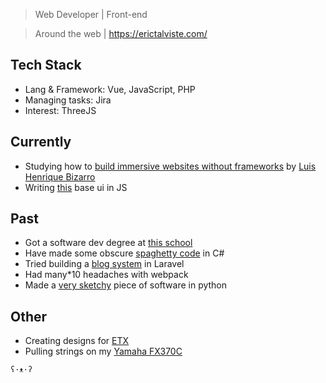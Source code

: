 > Web Developer | Front-end

> Around the web | https://erictalviste.com/
  
## Tech Stack
- Lang & Framework: Vue, JavaScript, PHP
- Managing tasks: Jira
- Interest: ThreeJS

## Currently
- Studying how to [build immersive websites without frameworks](awwwards.com/academy/course/building-an-immersive-creative-website-from-scratch-without-frameworks?utm_source=twitter&utm_medium=social&utm_campaign=Course_promo&utm_content=building-an-immersive-creative-website-from-scratch-without-frameworks)
by [Luis Henrique Bizarro](https://www.awwwards.com/bizarro/)
- Writing [this](https://codepen.io/Epsilon6/pen/YzLzaNN) base ui in JS

## Past 
- Got a software dev degree at [this school](https://www.tptlive.ee/)
- Have made some obscure [spaghetty code](https://github.com/EricTalv/Jeopardy) in C#
- Tried building a [blog system](https://github.com/EricTalv/laravel-blog) in Laravel
- Had many*10 headaches with webpack
- Made a [very sketchy](https://github.com/EricTalv/PythonEmailScraper) piece of software in python

## Other
- Creating designs for [ETX](https://www.instagram.com/et_experience/)
- Pulling strings on my [Yamaha FX370C](https://www.yamahamusiclondon.com/FX370C-Electro-Acoustic-Guitar/pidGFX370C)


` ʕ·ᴥ·ʔ `
